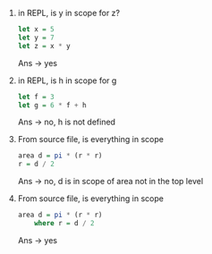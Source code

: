 1. in REPL, is y in scope for z?
    ```haskell
    let x = 5
    let y = 7
    let z = x * y
    ```
    Ans → yes

2. in REPL, is h in scope for g
    ```haskell
    let f = 3
    let g = 6 * f + h
    ```
    Ans → no, h is not defined

3. From source file, is everything in scope
    ```haskell
    area d = pi * (r * r)
    r = d / 2
    ```
    Ans → no, d is in scope of area not in the top level

4. From source file, is everything in scope
    ```haskell
    area d = pi * (r * r)
        where r = d / 2
    ```
    Ans → yes